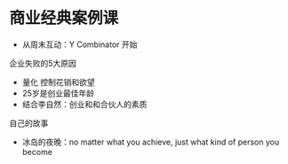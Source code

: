 # 商业经典案例课

- 从周末互动：Y Combinator 开始



企业失败的5大原因

- 量化 控制花销和欲望
- 25岁是创业最佳年龄 
- 结合李自然：创业和和合伙人的素质



自己的故事

- 冰岛的夜晚：no matter what you achieve, just what kind of person you become
